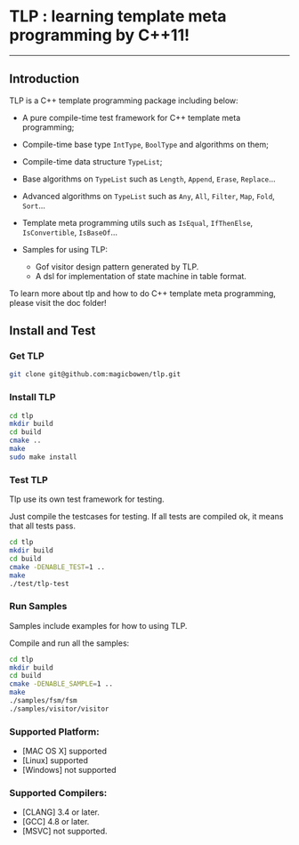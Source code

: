 # TLP : learning template meta programming by C++11!

***

## Introduction

TLP is a C\++ template programming package including below:

- A pure compile-time test framework for C\++ template meta programming;

- Compile-time base type `IntType`, `BoolType` and algorithms on them;

- Compile-time data structure `TypeList`;

- Base algorithms on `TypeList` such as  `Length`, `Append`, `Erase`, `Replace`...

- Advanced algorithms on `TypeList` such as  `Any`, `All`, `Filter`, `Map`, `Fold`, `Sort`...

- Template meta programming utils such as `IsEqual`, `IfThenElse`, `IsConvertible`, `IsBaseOf`...

- Samples for using TLP:

	- Gof visitor design pattern generated by TLP.
	- A dsl for implementation of state machine in table format.

To learn more about tlp and how to do C\++ template meta programming,  please visit the doc folder!

## Install and Test

### Get TLP

~~~ bash
git clone git@github.com:magicbowen/tlp.git
~~~

### Install TLP

~~~bash
cd tlp
mkdir build
cd build
cmake ..
make
sudo make install
~~~

### Test TLP

Tlp use its own test framework for testing.  

Just compile the testcases for testing. If all tests are compiled ok, it means that all tests pass.

~~~ bash
cd tlp
mkdir build
cd build
cmake -DENABLE_TEST=1 ..
make
./test/tlp-test
~~~

### Run Samples

Samples include examples for how to using TLP. 

Compile and run all the samples:

~~~ bash
cd tlp
mkdir build
cd build
cmake -DENABLE_SAMPLE=1 ..
make
./samples/fsm/fsm
./samples/visitor/visitor
~~~

### Supported Platform:

- [MAC OS X] supported
- [Linux] supported
- [Windows] not supported

### Supported Compilers:

- [CLANG] 3.4 or later.
- [GCC] 4.8 or later.
- [MSVC] not supported.
